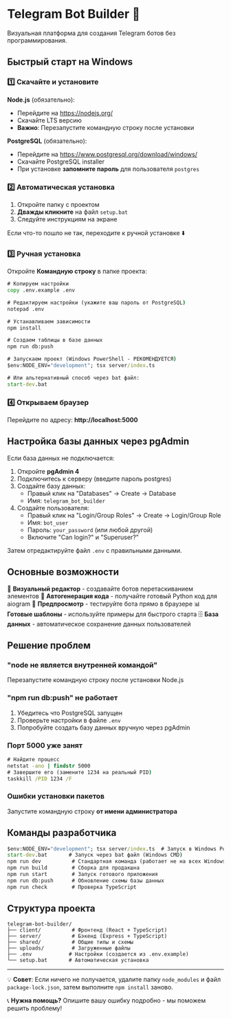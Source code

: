# Telegram Bot Builder 🤖

Визуальная платформа для создания Telegram ботов без программирования.

## Быстрый старт на Windows

### 1️⃣ Скачайте и установите

**Node.js** (обязательно):
- Перейдите на https://nodejs.org/
- Скачайте LTS версию
- **Важно**: Перезапустите командную строку после установки

**PostgreSQL** (обязательно):
- Перейдите на https://www.postgresql.org/download/windows/
- Скачайте PostgreSQL installer
- При установке **запомните пароль** для пользователя `postgres`

### 2️⃣ Автоматическая установка

1. Откройте папку с проектом
2. **Дважды кликните** на файл `setup.bat`
3. Следуйте инструкциям на экране

Если что-то пошло не так, переходите к ручной установке ⬇️

### 3️⃣ Ручная установка

Откройте **Командную строку** в папке проекта:

```cmd
# Копируем настройки
copy .env.example .env

# Редактируем настройки (укажите ваш пароль от PostgreSQL)
notepad .env

# Устанавливаем зависимости
npm install

# Создаем таблицы в базе данных
npm run db:push

# Запускаем проект (Windows PowerShell - РЕКОМЕНДУЕТСЯ)
$env:NODE_ENV="development"; tsx server/index.ts

# Или альтернативный способ через bat файл:
start-dev.bat
```

### 4️⃣ Открываем браузер

Перейдите по адресу: **http://localhost:5000**

## Настройка базы данных через pgAdmin

Если база данных не подключается:

1. Откройте **pgAdmin 4**
2. Подключитесь к серверу (введите пароль postgres)
3. Создайте базу данных:
   - Правый клик на "Databases" → Create → Database
   - Имя: `telegram_bot_builder`
4. Создайте пользователя:
   - Правый клик на "Login/Group Roles" → Create → Login/Group Role
   - Имя: `bot_user`
   - Пароль: `your_password` (или любой другой)
   - Включите "Can login?" и "Superuser?"

Затем отредактируйте файл `.env` с правильными данными.

## Основные возможности

🎨 **Визуальный редактор** - создавайте ботов перетаскиванием элементов
🔧 **Автогенерация кода** - получайте готовый Python код для aiogram
📱 **Предпросмотр** - тестируйте бота прямо в браузере
📊 **Готовые шаблоны** - используйте примеры для быстрого старта
🗄️ **База данных** - автоматическое сохранение данных пользователей

## Решение проблем

### "node не является внутренней командой"
Перезапустите командную строку после установки Node.js

### "npm run db:push" не работает
1. Убедитесь что PostgreSQL запущен
2. Проверьте настройки в файле `.env`
3. Попробуйте создать базу данных вручную через pgAdmin

### Порт 5000 уже занят
```cmd
# Найдите процесс
netstat -ano | findstr 5000
# Завершите его (замените 1234 на реальный PID)
taskkill /PID 1234 /F
```

### Ошибки установки пакетов
Запустите командную строку **от имени администратора**

## Команды разработчика

```cmd
$env:NODE_ENV="development"; tsx server/index.ts  # Запуск в Windows PowerShell (ЛУЧШИЙ СПОСОБ)
start-dev.bat       # Запуск через bat файл (Windows CMD)
npm run dev          # Стандартная команда (работает не на всех Windows)
npm run build        # Сборка для продакшна  
npm run start        # Запуск готового приложения
npm run db:push      # Обновление схемы базы данных
npm run check        # Проверка TypeScript
```

## Структура проекта

```
telegram-bot-builder/
├── client/          # Фронтенд (React + TypeScript)
├── server/          # Бэкенд (Express + TypeScript)  
├── shared/          # Общие типы и схемы
├── uploads/         # Загруженные файлы
├── .env            # Настройки (создается из .env.example)
└── setup.bat       # Автоматическая установка
```

---

💡 **Совет**: Если ничего не получается, удалите папку `node_modules` и файл `package-lock.json`, затем выполните `npm install` заново.

📞 **Нужна помощь?** Опишите вашу ошибку подробно - мы поможем решить проблему!